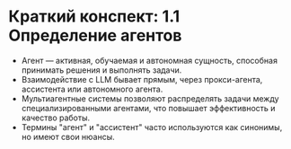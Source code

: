 # Краткий конспект: 1.1 Определение агентов

- Агент — активная, обучаемая и автономная сущность, способная принимать решения и выполнять задачи.
- Взаимодействие с LLM бывает прямым, через прокси-агента, ассистента или автономного агента.
- Мультиагентные системы позволяют распределять задачи между специализированными агентами, что повышает эффективность и качество работы.
- Термины "агент" и "ассистент" часто используются как синонимы, но имеют свои нюансы. 